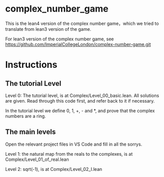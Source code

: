 # complex_number_game
This is the lean4 version of the complex number game，which we tried to translate from lean3 version of the game. 


For lean3 version of the complex number game, see https://github.com/ImperialCollegeLondon/complex-number-game.git

# Instructions
## The tutorial Level
Level 0: The tutorial level, is at Complex/Level_00_basic.lean. All solutions are given. Read through this code first, and refer back to it if necessary.

In the tutorial level we define 0, 1, +, - and *, and prove that the complex numbers are a ring.

## The main levels
Open the relevant project files in VS Code and fill in all the sorrys.

Level 1: the natural map from the reals to the complexes, is at Complex/Level_01_of_real.lean

Level 2: sqrt(-1), is at Complex/Level_02_I.lean
